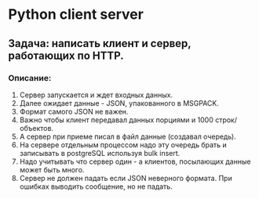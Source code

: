 # Python client server

## Задача: написать клиент и сервер, работающих по HTTP.

### Описание:  
1. Сервер запускается и ждет входных данных.  
2. Далее ожидает данные - JSON, упакованного в MSGPACK.  
3. Формат самого JSON не важен.  
4. Важно чтобы клиент передавал данных порциями и 1000 строк/объектов.  
5. А сервер при приеме писал в файл данные (создавал очередь).  
6. На сервере отдельным процессом надо эту очередь брать и записывать в postgreSQL используя bulk insert.  
7. Надо учитывать что сервер один - а клиентов, посылающих данные может быть много.  
8. Сервер не должен падать если JSON неверного формата. При ошибках выводить сообщение, но не падать.  
